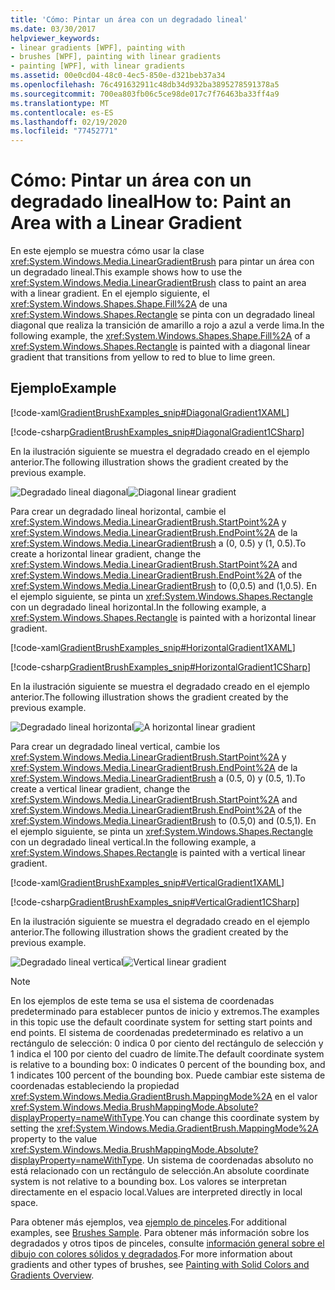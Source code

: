 ```yaml
---
title: 'Cómo: Pintar un área con un degradado lineal'
ms.date: 03/30/2017
helpviewer_keywords:
- linear gradients [WPF], painting with
- brushes [WPF], painting with linear gradients
- painting [WPF], with linear gradients
ms.assetid: 00e0cd04-48c0-4ec5-850e-d321beb37a34
ms.openlocfilehash: 76c491632911c48db34d932ba3895278591378a5
ms.sourcegitcommit: 700ea803fb06c5ce98de017c7f76463ba33ff4a9
ms.translationtype: MT
ms.contentlocale: es-ES
ms.lasthandoff: 02/19/2020
ms.locfileid: "77452771"
---
```

# <a name="how-to-paint-an-area-with-a-linear-gradient"></a><span data-ttu-id="bde59-102">Cómo: Pintar un área con un degradado lineal</span><span class="sxs-lookup"><span data-stu-id="bde59-102">How to: Paint an Area with a Linear Gradient</span></span>
<span data-ttu-id="bde59-103">En este ejemplo se muestra cómo usar la clase <xref:System.Windows.Media.LinearGradientBrush> para pintar un área con un degradado lineal.</span><span class="sxs-lookup"><span data-stu-id="bde59-103">This example shows how to use the <xref:System.Windows.Media.LinearGradientBrush> class to paint an area with a linear gradient.</span></span> <span data-ttu-id="bde59-104">En el ejemplo siguiente, el <xref:System.Windows.Shapes.Shape.Fill%2A> de una <xref:System.Windows.Shapes.Rectangle> se pinta con un degradado lineal diagonal que realiza la transición de amarillo a rojo a azul a verde lima.</span><span class="sxs-lookup"><span data-stu-id="bde59-104">In the following example, the <xref:System.Windows.Shapes.Shape.Fill%2A> of a <xref:System.Windows.Shapes.Rectangle> is painted with a diagonal linear gradient that transitions from yellow to red to blue to lime green.</span></span>  
  
## <a name="example"></a><span data-ttu-id="bde59-105">Ejemplo</span><span class="sxs-lookup"><span data-stu-id="bde59-105">Example</span></span>  
 [!code-xaml[GradientBrushExamples_snip#DiagonalGradient1XAML](~/samples/snippets/xaml/VS_Snippets_Wpf/GradientBrushExamples_snip/XAML/LinearGradientBrushExample.xaml#diagonalgradient1xaml)]  
  
 [!code-csharp[GradientBrushExamples_snip#DiagonalGradient1CSharp](~/samples/snippets/csharp/VS_Snippets_Wpf/GradientBrushExamples_snip/CSharp/LinearGradientBrushExample.cs#diagonalgradient1csharp)]  
  
 <span data-ttu-id="bde59-106">En la ilustración siguiente se muestra el degradado creado en el ejemplo anterior.</span><span class="sxs-lookup"><span data-stu-id="bde59-106">The following illustration shows the gradient created by the previous example.</span></span>  
  
 <span data-ttu-id="bde59-107">![Degradado lineal diagonal](./media/graphicsmm-diagonallgb.jpg "graphicsmm_DiagonalLGB")</span><span class="sxs-lookup"><span data-stu-id="bde59-107">![Diagonal linear gradient](./media/graphicsmm-diagonallgb.jpg "graphicsmm_DiagonalLGB")</span></span>  
  
 <span data-ttu-id="bde59-108">Para crear un degradado lineal horizontal, cambie el <xref:System.Windows.Media.LinearGradientBrush.StartPoint%2A> y <xref:System.Windows.Media.LinearGradientBrush.EndPoint%2A> de la <xref:System.Windows.Media.LinearGradientBrush> a (0, 0.5) y (1, 0.5).</span><span class="sxs-lookup"><span data-stu-id="bde59-108">To create a horizontal linear gradient, change the <xref:System.Windows.Media.LinearGradientBrush.StartPoint%2A> and <xref:System.Windows.Media.LinearGradientBrush.EndPoint%2A> of the <xref:System.Windows.Media.LinearGradientBrush> to (0,0.5) and (1,0.5).</span></span> <span data-ttu-id="bde59-109">En el ejemplo siguiente, se pinta un <xref:System.Windows.Shapes.Rectangle> con un degradado lineal horizontal.</span><span class="sxs-lookup"><span data-stu-id="bde59-109">In the following example, a <xref:System.Windows.Shapes.Rectangle> is painted with a horizontal linear gradient.</span></span>  
  
 [!code-xaml[GradientBrushExamples_snip#HorizontalGradient1XAML](~/samples/snippets/xaml/VS_Snippets_Wpf/GradientBrushExamples_snip/XAML/LinearGradientBrushExample.xaml#horizontalgradient1xaml)]  
  
 [!code-csharp[GradientBrushExamples_snip#HorizontalGradient1CSharp](~/samples/snippets/csharp/VS_Snippets_Wpf/GradientBrushExamples_snip/CSharp/LinearGradientBrushExample.cs#horizontalgradient1csharp)]  
  
 <span data-ttu-id="bde59-110">En la ilustración siguiente se muestra el degradado creado en el ejemplo anterior.</span><span class="sxs-lookup"><span data-stu-id="bde59-110">The following illustration shows the gradient created by the previous example.</span></span>  
  
 <span data-ttu-id="bde59-111">![Degradado lineal horizontal](./media/graphicsmm-horizontallgb.jpg "graphicsmm_HorizontalLGB")</span><span class="sxs-lookup"><span data-stu-id="bde59-111">![A horizontal linear gradient](./media/graphicsmm-horizontallgb.jpg "graphicsmm_HorizontalLGB")</span></span>  
  
 <span data-ttu-id="bde59-112">Para crear un degradado lineal vertical, cambie los <xref:System.Windows.Media.LinearGradientBrush.StartPoint%2A> y <xref:System.Windows.Media.LinearGradientBrush.EndPoint%2A> de la <xref:System.Windows.Media.LinearGradientBrush> a (0.5, 0) y (0.5, 1).</span><span class="sxs-lookup"><span data-stu-id="bde59-112">To create a vertical linear gradient, change the <xref:System.Windows.Media.LinearGradientBrush.StartPoint%2A> and <xref:System.Windows.Media.LinearGradientBrush.EndPoint%2A> of the <xref:System.Windows.Media.LinearGradientBrush> to (0.5,0) and (0.5,1).</span></span> <span data-ttu-id="bde59-113">En el ejemplo siguiente, se pinta un <xref:System.Windows.Shapes.Rectangle> con un degradado lineal vertical.</span><span class="sxs-lookup"><span data-stu-id="bde59-113">In the following example, a <xref:System.Windows.Shapes.Rectangle> is painted with a vertical linear gradient.</span></span>  
  
 [!code-xaml[GradientBrushExamples_snip#VerticalGradient1XAML](~/samples/snippets/xaml/VS_Snippets_Wpf/GradientBrushExamples_snip/XAML/LinearGradientBrushExample.xaml#verticalgradient1xaml)]  
  
 [!code-csharp[GradientBrushExamples_snip#VerticalGradient1CSharp](~/samples/snippets/csharp/VS_Snippets_Wpf/GradientBrushExamples_snip/CSharp/LinearGradientBrushExample.cs#verticalgradient1csharp)]  
  
 <span data-ttu-id="bde59-114">En la ilustración siguiente se muestra el degradado creado en el ejemplo anterior.</span><span class="sxs-lookup"><span data-stu-id="bde59-114">The following illustration shows the gradient created by the previous example.</span></span>  
  
 <span data-ttu-id="bde59-115">![Degradado lineal vertical](./media/graphicsmm-verticallgb.jpg "graphicsmm_VerticalLGB")</span><span class="sxs-lookup"><span data-stu-id="bde59-115">![Vertical linear gradient](./media/graphicsmm-verticallgb.jpg "graphicsmm_VerticalLGB")</span></span>  
  
> [!NOTE]
> <span data-ttu-id="bde59-116">En los ejemplos de este tema se usa el sistema de coordenadas predeterminado para establecer puntos de inicio y extremos.</span><span class="sxs-lookup"><span data-stu-id="bde59-116">The examples in this topic use the default coordinate system for setting start points and end points.</span></span> <span data-ttu-id="bde59-117">El sistema de coordenadas predeterminado es relativo a un rectángulo de selección: 0 indica 0 por ciento del rectángulo de selección y 1 indica el 100 por ciento del cuadro de límite.</span><span class="sxs-lookup"><span data-stu-id="bde59-117">The default coordinate system is relative to a bounding box: 0 indicates 0 percent of the bounding box, and 1 indicates 100 percent of the bounding box.</span></span> <span data-ttu-id="bde59-118">Puede cambiar este sistema de coordenadas estableciendo la propiedad <xref:System.Windows.Media.GradientBrush.MappingMode%2A> en el valor <xref:System.Windows.Media.BrushMappingMode.Absolute?displayProperty=nameWithType>.</span><span class="sxs-lookup"><span data-stu-id="bde59-118">You can change this coordinate system by setting the <xref:System.Windows.Media.GradientBrush.MappingMode%2A> property to the value <xref:System.Windows.Media.BrushMappingMode.Absolute?displayProperty=nameWithType>.</span></span> <span data-ttu-id="bde59-119">Un sistema de coordenadas absoluto no está relacionado con un rectángulo de selección.</span><span class="sxs-lookup"><span data-stu-id="bde59-119">An absolute coordinate system is not relative to a bounding box.</span></span> <span data-ttu-id="bde59-120">Los valores se interpretan directamente en el espacio local.</span><span class="sxs-lookup"><span data-stu-id="bde59-120">Values are interpreted directly in local space.</span></span>  
  
 <span data-ttu-id="bde59-121">Para obtener más ejemplos, vea [ejemplo de pinceles](https://github.com/Microsoft/WPF-Samples/tree/master/Graphics/Brushes).</span><span class="sxs-lookup"><span data-stu-id="bde59-121">For additional examples, see [Brushes Sample](https://github.com/Microsoft/WPF-Samples/tree/master/Graphics/Brushes).</span></span> <span data-ttu-id="bde59-122">Para obtener más información sobre los degradados y otros tipos de pinceles, consulte [información general sobre el dibujo con colores sólidos y degradados](painting-with-solid-colors-and-gradients-overview.md).</span><span class="sxs-lookup"><span data-stu-id="bde59-122">For more information about gradients and other types of brushes, see [Painting with Solid Colors and Gradients Overview](painting-with-solid-colors-and-gradients-overview.md).</span></span>
